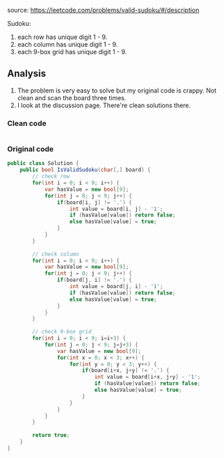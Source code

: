 source: https://leetcode.com/problems/valid-sudoku/#/description

Sudoku:

1. each row has unique digit 1 - 9.
2. each column has unique digit 1 - 9.
3. each 9-box grid has unique digit 1 - 9.

## Analysis
1. The problem is very easy to solve but my original code is crappy. Not clean and scan the board three times.
2. I look at the discussion page. There're clean solutions there.

### Clean code
```

```

### Original code
```c#
public class Solution {
    public bool IsValidSudoku(char[,] board) {
        // check row
        for(int i = 0; i < 9; i++) {
            var hasValue = new bool[9];
            for(int j = 0; j < 9; j++) {
                if(board[i, j] != '.') {
                    int value = board[i, j] - '1';
                    if (hasValue[value]) return false;
                    else hasValue[value] = true;
                }
            }
        }
        
        // check column
        for(int i = 0; i < 9; i++) {
            var hasValue = new bool[9];
            for(int j = 0; j < 9; j++) {
                if(board[j, i] != '.') {
                    int value = board[j, i] - '1';
                    if (hasValue[value]) return false;
                    else hasValue[value] = true;
                }
            }
        }
        
        // check 9-box grid
        for(int i = 0; i < 9; i=i+3) {
            for(int j = 0; j < 9; j=j+3) {
                var hasValue = new bool[9];
                for(int x = 0; x < 3; x++) {
                    for(int y = 0; y < 3; y++) {
                        if(board[i+x, j+y] != '.') {
                            int value = board[i+x, j+y] - '1';
                            if (hasValue[value]) return false;
                            else hasValue[value] = true;
                        }
                    }
                }
            }
        }
        
        return true;
    }
}
```
